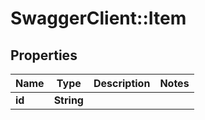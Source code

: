 # SwaggerClient::Item

## Properties
Name | Type | Description | Notes
------------ | ------------- | ------------- | -------------
**id** | **String** |  | 


